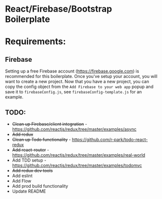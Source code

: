 React/Firebase/Bootstrap Boilerplate
====================================

Requirements:
=============

## Firebase
Setting up a free Firebase account (https://firebase.google.com) is recommended for this boilerplate. Once you've setup your account, you will want to create a new project. Now that you have a new project, you can copy the config object from the `Add Firebase to your web app` popup and save it to `firebaseConfig.js`, see `firebaseConfig-template.js` for an example.

## TODO:

* ~~Clean up Firebase/client integration~~ - https://github.com/reactjs/redux/tree/master/examples/async
* ~~Add redux~~
* ~~Clean up Todo functionality~~ - https://github.com/r-park/todo-react-redux
* ~~Add react-router~~ - https://github.com/reactjs/redux/tree/master/examples/real-world
* Add TDD setup - https://github.com/reactjs/redux/tree/master/examples/todomvc
* ~~Add redux dev tools~~
* Add eslint
* Add Flow
* Add prod build functionality
* Update README
